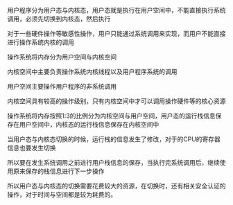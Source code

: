 用户程序分为用户态与内核态，用户态就是执行在用户空间中，不能直接执行系统调用，必须先切换到内核态，然后执行

对于一些硬件操作等敏感性操作，用户只能通过系统调用来实现，而用户不能直接进行操作系统内核的调用 

操作系统将内存分为用户空间与内核空间

内核空间中主要负责操作系统内核线程以及用户程序系统的调用

用户空间主要操作用户程序的非系统调用

内核空间具有较高的操作级别，只有内核空间中才可以调用操作硬件等的核心资源

操作系统将内存按照1:3的比例分为内核空间与用户空间，用户态的运行栈信息保存在用户空间中，内核态的运行栈信息保存在内核空间中

当用户态与内核态切换的时候，运行栈的信息发生了修改，对于的CPU的寄存器信息也要发生切换

所以要在发生系统调用之前进行用户栈信息的保存，当执行完系统调用后，继续使用原来保存的栈信息进行下一步操作

所以用户态与内核态的切换需要花费较大的资源，在切换时，还有相关安全认证的操作，对于时间与空间都是较为耗费的。